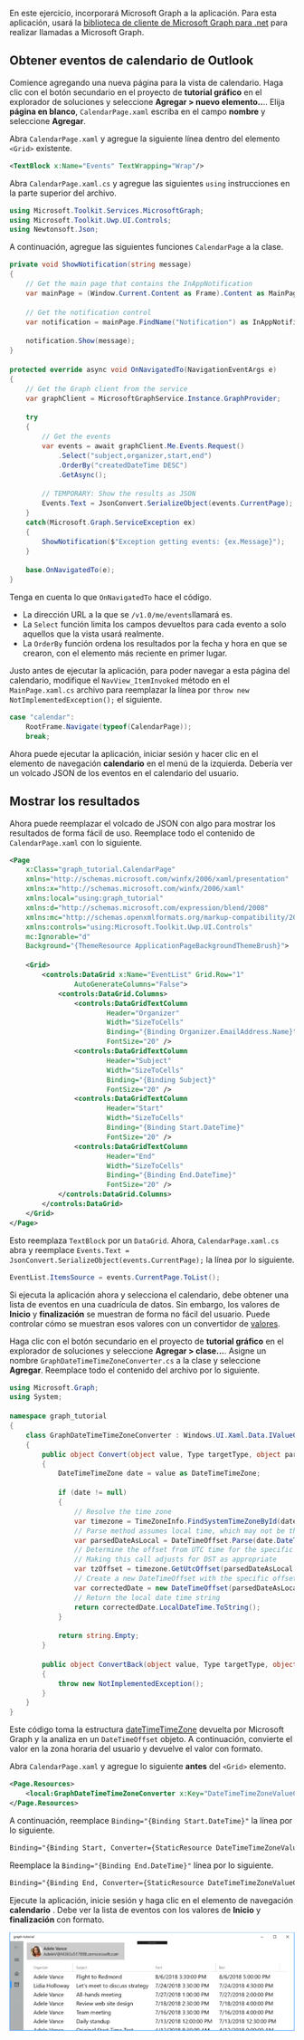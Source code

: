 <!-- markdownlint-disable MD002 MD041 -->

En este ejercicio, incorporará Microsoft Graph a la aplicación. Para esta aplicación, usará la [biblioteca de cliente de Microsoft Graph para .net](https://github.com/microsoftgraph/msgraph-sdk-dotnet) para realizar llamadas a Microsoft Graph.

## <a name="get-calendar-events-from-outlook"></a>Obtener eventos de calendario de Outlook

Comience agregando una nueva página para la vista de calendario. Haga clic con el botón secundario en el proyecto de **tutorial gráfico** en el explorador de soluciones y seleccione **Agregar > nuevo elemento..**.. Elija **página en blanco**, `CalendarPage.xaml` escriba en el campo **nombre** y seleccione **Agregar**.

Abra `CalendarPage.xaml` y agregue la siguiente línea dentro del elemento `<Grid>` existente.

```xml
<TextBlock x:Name="Events" TextWrapping="Wrap"/>
```

Abra `CalendarPage.xaml.cs` y agregue las siguientes `using` instrucciones en la parte superior del archivo.

```cs
using Microsoft.Toolkit.Services.MicrosoftGraph;
using Microsoft.Toolkit.Uwp.UI.Controls;
using Newtonsoft.Json;
```

A continuación, agregue las siguientes funciones `CalendarPage` a la clase.

```cs
private void ShowNotification(string message)
{
    // Get the main page that contains the InAppNotification
    var mainPage = (Window.Current.Content as Frame).Content as MainPage;

    // Get the notification control
    var notification = mainPage.FindName("Notification") as InAppNotification;

    notification.Show(message);
}

protected override async void OnNavigatedTo(NavigationEventArgs e)
{
    // Get the Graph client from the service
    var graphClient = MicrosoftGraphService.Instance.GraphProvider;

    try
    {
        // Get the events
        var events = await graphClient.Me.Events.Request()
            .Select("subject,organizer,start,end")
            .OrderBy("createdDateTime DESC")
            .GetAsync();

        // TEMPORARY: Show the results as JSON
        Events.Text = JsonConvert.SerializeObject(events.CurrentPage);
    }
    catch(Microsoft.Graph.ServiceException ex)
    {
        ShowNotification($"Exception getting events: {ex.Message}");
    }

    base.OnNavigatedTo(e);
}
```

Tenga en cuenta lo que `OnNavigatedTo` hace el código.

- La dirección URL a la que se `/v1.0/me/events`llamará es.
- La `Select` función limita los campos devueltos para cada evento a solo aquellos que la vista usará realmente.
- La `OrderBy` función ordena los resultados por la fecha y hora en que se crearon, con el elemento más reciente en primer lugar.

Justo antes de ejecutar la aplicación, para poder navegar a esta página del calendario, modifique el `NavView_ItemInvoked` método en el `MainPage.xaml.cs` archivo para reemplazar la línea por `throw new NotImplementedException();` el siguiente.

```cs
case "calendar":
    RootFrame.Navigate(typeof(CalendarPage));
    break;
```

Ahora puede ejecutar la aplicación, iniciar sesión y hacer clic en el elemento de navegación **calendario** en el menú de la izquierda. Debería ver un volcado JSON de los eventos en el calendario del usuario.

## <a name="display-the-results"></a>Mostrar los resultados

Ahora puede reemplazar el volcado de JSON con algo para mostrar los resultados de forma fácil de uso. Reemplace todo el contenido de `CalendarPage.xaml` con lo siguiente.

```xml
<Page
    x:Class="graph_tutorial.CalendarPage"
    xmlns="http://schemas.microsoft.com/winfx/2006/xaml/presentation"
    xmlns:x="http://schemas.microsoft.com/winfx/2006/xaml"
    xmlns:local="using:graph_tutorial"
    xmlns:d="http://schemas.microsoft.com/expression/blend/2008"
    xmlns:mc="http://schemas.openxmlformats.org/markup-compatibility/2006"
    xmlns:controls="using:Microsoft.Toolkit.Uwp.UI.Controls"
    mc:Ignorable="d"
    Background="{ThemeResource ApplicationPageBackgroundThemeBrush}">

    <Grid>
        <controls:DataGrid x:Name="EventList" Grid.Row="1"
                AutoGenerateColumns="False">
            <controls:DataGrid.Columns>
                <controls:DataGridTextColumn
                        Header="Organizer"
                        Width="SizeToCells"
                        Binding="{Binding Organizer.EmailAddress.Name}"
                        FontSize="20" />
                <controls:DataGridTextColumn
                        Header="Subject"
                        Width="SizeToCells"
                        Binding="{Binding Subject}"
                        FontSize="20" />
                <controls:DataGridTextColumn
                        Header="Start"
                        Width="SizeToCells"
                        Binding="{Binding Start.DateTime}"
                        FontSize="20" />
                <controls:DataGridTextColumn
                        Header="End"
                        Width="SizeToCells"
                        Binding="{Binding End.DateTime}"
                        FontSize="20" />
            </controls:DataGrid.Columns>
        </controls:DataGrid>
    </Grid>
</Page>
```

Esto reemplaza `TextBlock` por un `DataGrid`. Ahora, `CalendarPage.xaml.cs` abra y reemplace `Events.Text = JsonConvert.SerializeObject(events.CurrentPage);` la línea por lo siguiente.

```cs
EventList.ItemsSource = events.CurrentPage.ToList();
```

Si ejecuta la aplicación ahora y selecciona el calendario, debe obtener una lista de eventos en una cuadrícula de datos. Sin embargo, los valores de **Inicio** y **finalización** se muestran de forma no fácil del usuario. Puede controlar cómo se muestran esos valores con un convertidor de [valores](https://docs.microsoft.com/uwp/api/Windows.UI.Xaml.Data.IValueConverter).

Haga clic con el botón secundario en el proyecto de **tutorial gráfico** en el explorador de soluciones y seleccione **Agregar > clase...**. Asigne un nombre `GraphDateTimeTimeZoneConverter.cs` a la clase y seleccione **Agregar**. Reemplace todo el contenido del archivo por lo siguiente.

```cs
using Microsoft.Graph;
using System;

namespace graph_tutorial
{
    class GraphDateTimeTimeZoneConverter : Windows.UI.Xaml.Data.IValueConverter
    {
        public object Convert(object value, Type targetType, object parameter, string language)
        {
            DateTimeTimeZone date = value as DateTimeTimeZone;

            if (date != null)
            {
                // Resolve the time zone
                var timezone = TimeZoneInfo.FindSystemTimeZoneById(date.TimeZone);
                // Parse method assumes local time, which may not be the case
                var parsedDateAsLocal = DateTimeOffset.Parse(date.DateTime);
                // Determine the offset from UTC time for the specific date
                // Making this call adjusts for DST as appropriate
                var tzOffset = timezone.GetUtcOffset(parsedDateAsLocal.DateTime);
                // Create a new DateTimeOffset with the specific offset from UTC
                var correctedDate = new DateTimeOffset(parsedDateAsLocal.DateTime, tzOffset);
                // Return the local date time string
                return correctedDate.LocalDateTime.ToString();
            }

            return string.Empty;
        }

        public object ConvertBack(object value, Type targetType, object parameter, string language)
        {
            throw new NotImplementedException();
        }
    }
}
```

Este código toma la estructura [dateTimeTimeZone](https://docs.microsoft.com/graph/api/resources/datetimetimezone?view=graph-rest-1.0) devuelta por Microsoft Graph y la analiza en un `DateTimeOffset` objeto. A continuación, convierte el valor en la zona horaria del usuario y devuelve el valor con formato.

Abra `CalendarPage.xaml` y agregue lo siguiente **antes** del `<Grid>` elemento.

```xml
<Page.Resources>
    <local:GraphDateTimeTimeZoneConverter x:Key="DateTimeTimeZoneValueConverter" />
</Page.Resources>
```

A continuación, reemplace `Binding="{Binding Start.DateTime}"` la línea por lo siguiente.

```xml
Binding="{Binding Start, Converter={StaticResource DateTimeTimeZoneValueConverter}}"
```

Reemplace la `Binding="{Binding End.DateTime}"` línea por lo siguiente.

```xml
Binding="{Binding End, Converter={StaticResource DateTimeTimeZoneValueConverter}}"
```

Ejecute la aplicación, inicie sesión y haga clic en el elemento de navegación **calendario** . Debe ver la lista de eventos con los valores de **Inicio** y **finalización** con formato.

![Captura de pantalla de la tabla de eventos](./images/add-msgraph-01.png)
